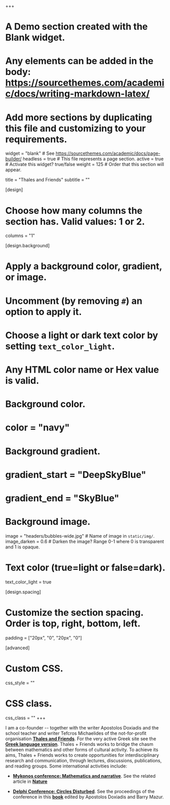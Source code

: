 +++
# A Demo section created with the Blank widget.
# Any elements can be added in the body: https://sourcethemes.com/academic/docs/writing-markdown-latex/
# Add more sections by duplicating this file and customizing to your requirements.

widget = "blank"  # See https://sourcethemes.com/academic/docs/page-builder/
headless = true  # This file represents a page section.
active = true  # Activate this widget? true/false
weight = 125  # Order that this section will appear.

title = "Thales and Friends"
subtitle = ""

[design]
  # Choose how many columns the section has. Valid values: 1 or 2.
  columns = "1"

[design.background]
  # Apply a background color, gradient, or image.
  #   Uncomment (by removing `#`) an option to apply it.
  #   Choose a light or dark text color by setting `text_color_light`.
  #   Any HTML color name or Hex value is valid.

  # Background color.
  # color = "navy"
  
  # Background gradient.
  # gradient_start = "DeepSkyBlue"
  # gradient_end = "SkyBlue"
  
  # Background image.
  image = "headers/bubbles-wide.jpg"  # Name of image in `static/img/`.
  image_darken = 0.6  # Darken the image? Range 0-1 where 0 is transparent and 1 is opaque.

  # Text color (true=light or false=dark).
  text_color_light = true

[design.spacing]
  # Customize the section spacing. Order is top, right, bottom, left.
  padding = ["20px", "0", "20px", "0"]

[advanced]
 # Custom CSS. 
 css_style = ""
 
 # CSS class.
 css_class = ""
+++

I am a co-founder -- together with the writer  Apostolos Doxiadis and the school teacher and writer Tefcros Michaelides of the not-for-profit organisation
[**Thales and Friends**](http://thalesandfriends.org/). For the very active Greek site see the [**Greek language version**](http://thalesandfriends.org/el/).
Thales + Friends works to bridge the chasm between mathematics and other forms of cultural activity.	To achieve its aims, Thales + Friends works to create opportunities for interdisciplinary research and communication, through lectures, discussions, publications, and reading groups.  Some international activities include:

- [**Mykonos conference: Mathematics and narrative**](http://thalesandfriends.org/mykonos-conference/).	See the related article in [**Nature**](http://link.springer.com/article/10.1007%2FBF02987152)

- [**Delphi Conference: Circles Disturbed**](http://thalesandfriends.org/delphi-conference/). See the proceedings of the conference  in this [**book**](http://press.princeton.edu/titles/9764.html) edited by 
Apostolos Doxiadis and Barry Mazur.

